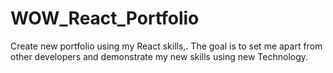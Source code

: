 # WOW_React_Portfolio
Create new portfolio using my React skills,. The goal is to set me apart from other developers and demonstrate my new skills using new Technology.
